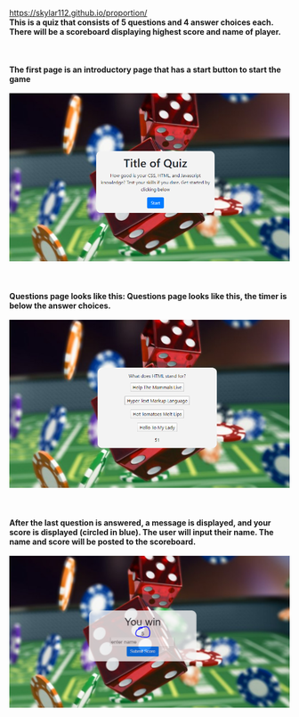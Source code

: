 https://skylar112.github.io/proportion/
<br>
<strong>This is a quiz that consists of 5 questions and 4 answer choices each. There will be a scoreboard displaying highest score and name of player.
  <br>
  <br>
  <br>
  <br>
The first page is an introductory page that has a start button to start the game</strong>
<br>
<br>
![](/Images/Opening.PNG)
<br>
<br>
<br>
<br>
<strong>Questions page looks like this:
Questions page looks like this, the timer is below the answer choices.</strong>
<br>
<br>
![](/Images/Questions%20Page.PNG)
<br>
<br>
<br>
<br>
<strong>After the last question is answered, a message is displayed, and your score is displayed (circled in blue). The user will input their name. The name and score will be posted to the scoreboard.</strong>
<br>
<br>
![](/Images/YouWin.PNG)
